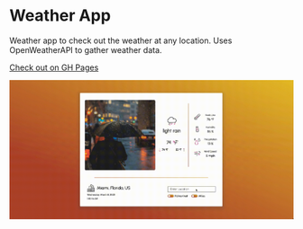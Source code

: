 # Weather App

Weather app to check out the weather at any location. Uses OpenWeatherAPI to gather weather data.

[Check out on GH Pages](https://imouth.github.io/Weather-App/)

![Image of project](weather-app.gif)
